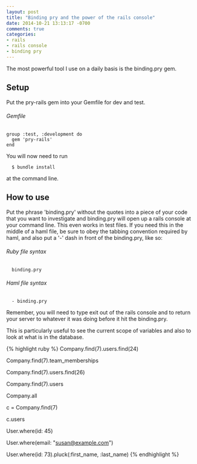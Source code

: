```yaml
---
layout: post
title: "Binding pry and the power of the rails console"
date: 2014-10-21 13:13:17 -0700
comments: true
categories:
- rails
- rails console
- binding pry
---
```

The most powerful tool I use on a daily basis is the binding.pry gem.

## Setup
Put the pry-rails gem into your Gemfile for dev and test.

###### Gemfile
```
group :test, :development do
  gem 'pry-rails'
end
```

You will now need to run
```
  $ bundle install
```

at the command line.

## How to use

Put the phrase 'binding.pry' without the quotes into a piece of your code that you want to investigate and binding.pry will open up a rails console at your command line.  This even works in test files.  If you need this in the middle of a haml file, be sure to obey the tabbing convention required by haml, and also put a '-' dash in front of the binding.pry, like so:
###### Ruby file syntax
```
  binding.pry
```

###### Haml file syntax
```
  - binding.pry
```

Remember, you will need to type exit out of the rails console and to return your server to  whatever it was doing before it hit the binding.pry.

This is particularly useful to see the current scope of variables and also to look at what is in the database.

{% highlight ruby %}
Company.find(7).users.find(24)

Company.find(7).team_memberships

Company.find(7).users.find(26)

Company.find(7).users

Company.all

c = Company.find(7)

c.users

User.where(id: 45)

User.where(email: "susan@example.com")

User.where(id: 73).pluck(:first_name, :last_name)
{% endhighlight %}
